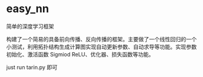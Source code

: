 # easy_nn
简单的深度学习框架

构建了一个简易的具备前向传播、反向传播的框架。主要做了一个线性回归的一个小测试，利用拓扑结构生成计算图实现自动更新参数、自动求导等功能。实现参数初始化、激活函数 Sigmiod ReLU、优化器、损失函数等功能。

just run tarin.py 即可
